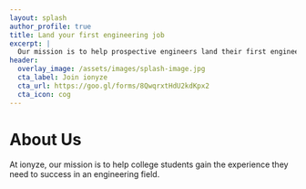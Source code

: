 ```yaml
---
layout: splash
author_profile: true
title: Land your first engineering job
excerpt: |
  Our mission is to help prospective engineers land their first engineering job.
header:
  overlay_image: /assets/images/splash-image.jpg
  cta_label: Join ionyze
  cta_url: https://goo.gl/forms/8QwqrxtHdU2kdKpx2
  cta_icon: cog
---
```


# About Us

At ionyze, our mission is to help college students gain the experience they need
to success in an engineering field.